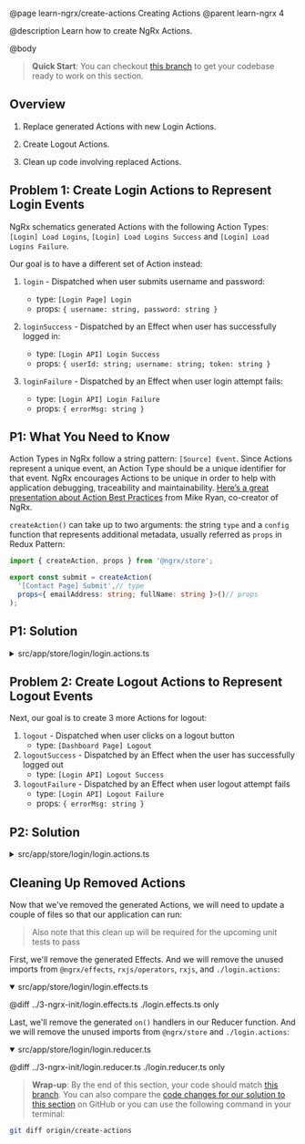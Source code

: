@page learn-ngrx/create-actions Creating Actions
@parent learn-ngrx 4

@description Learn how to create NgRx Actions.

@body

> **Quick Start**: You can checkout [this branch](https://github.com/bitovi/angular-ngrx-chat/tree/ngrx-init) to get your codebase ready to work on this section.


## Overview

1. Replace generated Actions with new Login Actions.

2. Create Logout Actions.

3. Clean up code involving replaced Actions.


## Problem 1: Create Login Actions to Represent Login Events

NgRx schematics generated Actions with the following Action Types: `[Login] Load Logins`, `[Login] Load Logins Success` and `[Login] Load Logins Failure`.

Our goal is to have a different set of Action instead:

1. `login` - Dispatched when user submits username and password:
    - type: `[Login Page] Login`
    - props: `{ username: string, password: string }`

2. `loginSuccess` - Dispatched by an Effect when user has successfully logged in:
    - type: `[Login API] Login Success`
    - props: `{ userId: string; username: string; token: string }`
    
3. `loginFailure` - Dispatched by an Effect when user login attempt fails:
    - type: `[Login API] Login Failure`
    - props: `{ errorMsg: string }`


## P1: What You Need to Know

Action Types in NgRx follow a string pattern: `[Source] Event`. Since Actions represent a unique event, an Action Type should be a unique identifier for that event. NgRx encourages Actions to be unique in order to help with application debugging, traceability and maintainability. [Here’s a great presentation about Action Best Practices](https://www.youtube.com/watch?v=JmnsEvoy-gY) from Mike Ryan, co-creator of NgRx.

`createAction()` can take up to two arguments: the string `type` and a `config` function that represents additional metadata, usually referred as `props` in Redux Pattern:

```ts
import { createAction, props } from '@ngrx/store';

export const submit = createAction(
  '[Contact Page] Submit',// type
  props<{ emailAddress: string; fullName: string }>()// props
);
```


## P1: Solution

<details>
<summary>src/app/store/login/login.actions.ts</summary>

@diff ../3-ngrx-init/login.actions.ts ./login.actions-login-actions.ts only

</details>


## Problem 2: Create Logout Actions to Represent Logout Events

Next, our goal is to create 3 more Actions for logout:

1. `logout` - Dispatched when user clicks on a logout button
    - type: `[Dashboard Page] Logout`
2. `logoutSuccess` - Dispatched by an Effect when the user has successfully logged out
    - type: `[Login API] Logout Success`
3. `logoutFailure` - Dispatched by an Effect when user logout attempt fails
    - type: `[Login API] Logout Failure`
    - props: `{ errorMsg: string }`


## P2: Solution

<details>
<summary>src/app/store/login/login.actions.ts</summary>

@diff ./login.actions-login-actions.ts ./login.actions.ts only

</details>


## Cleaning Up Removed Actions

Now that we've removed the generated Actions, we will need to update a couple of files so that our application can run:

>Also note that this clean up will be required for the upcoming unit tests to pass

First, we'll remove the generated Effects. And we will remove the unused imports from `@ngrx/effects`, `rxjs/operators`, `rxjs`, and `./login.actions`:

<details open>
<summary>src/app/store/login/login.effects.ts</summary>

@diff ../3-ngrx-init/login.effects.ts ./login.effects.ts only

</details>

Last, we'll remove the generated `on()` handlers in our Reducer function. And we will remove the unused imports from `@ngrx/store` and `./login.actions`:

<details open>
<summary>src/app/store/login/login.reducer.ts</summary>

@diff ../3-ngrx-init/login.reducer.ts ./login.reducer.ts only

</details>


> **Wrap-up**: By the end of this section, your code should match [this branch](https://github.com/bitovi/angular-ngrx-chat/tree/create-actions). You can also compare the [code changes for our solution to this section](https://github.com/bitovi/angular-ngrx-chat/compare/ngrx-init...create-actions) on GitHub or you can use the following command in your terminal:

```bash
git diff origin/create-actions
```
